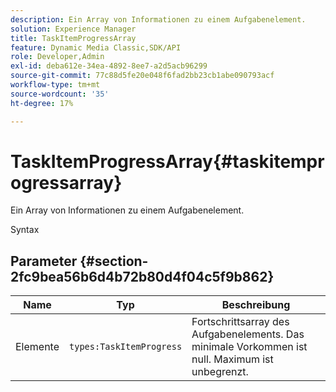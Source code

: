 ```yaml
---
description: Ein Array von Informationen zu einem Aufgabenelement.
solution: Experience Manager
title: TaskItemProgressArray
feature: Dynamic Media Classic,SDK/API
role: Developer,Admin
exl-id: deba612e-34ea-4892-8ee7-a2d5acb96299
source-git-commit: 77c88d5fe20e048f6fad2bb23cb1abe090793acf
workflow-type: tm+mt
source-wordcount: '35'
ht-degree: 17%

---
```


# TaskItemProgressArray{#taskitemprogressarray}

Ein Array von Informationen zu einem Aufgabenelement.

Syntax

## Parameter {#section-2fc9bea56b6d4b72b80d4f04c5f9b862}

| Name | Typ | Beschreibung |
|---|---|---|
| Elemente | `types:TaskItemProgress` | Fortschrittsarray des Aufgabenelements. Das minimale Vorkommen ist null. Maximum ist unbegrenzt. |
